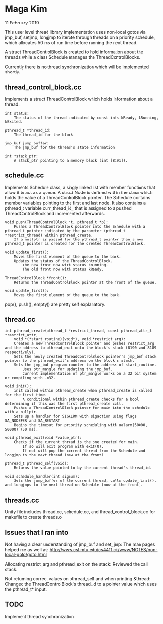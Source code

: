 # Maga Kim
11 February 2019

This user level thread library implementation uses non-local gotos via jmp_buf, setjmp, longjmp to iterate through threads on a priority schedule, which allocates 50 ms of run time before running the next thread. 

A struct ThreadControlBlock is created to hold information about the threads while a class Schedule manages the ThreadControlBlocks.

Currently there is no thread synchronization which will be implemented shortly.
## thread_control_block.cc
Implements a struct ThreadControlBlock which holds information about a thread.

	int status:
		The status of the thread indicated by const ints kReady, kRunning, kExited.

	pthread_t *thread_id:
		The thread_id for the block
	
	jmp_buf jump_buffer:
		The jmp_buf for the thread's state information

	int *stack_ptr:
		A stack_ptr pointing to a memory block (int [8191]).

## schedule.cc
Implements Schedule class, a singly linked list with member functions that allow it to act as a queue.
A struct Node is defined within the class which holds the value of a ThreadControlBlock pointer.
The Schedule contains member variables pointing to the first and last node.
It also contains a pthread_t variable curr_thread_id_ that is assigned to a pushed ThreadControlBlock and incremented afterwards.

	void push(ThreadControlBlock *t, pthread_t *p):
		Pushes a ThreadControlBlock pointer into the Schedule with a pthread_t pointer indicated by the parameter (pthread_t *restrict_thread) within pthread_create.
		If a nullptr is passed for the pthread_t pointer than a new pthread_t pointer is created for the created ThreadControlBlock.

	void update_first():
		Moves the first element of the queue to the back.
		Updates the status of the ThreadControlBlock.
			The new front now with status kRunning.
			The old front now with status kReady.

	ThreadControlBlock *front():
		Returns the ThreadControlBlock pointer at the front of the queue.

	void update_first():
		Moves the first element of the queue to the back.
	
pop(), push(), empty() are pretty self explanatory.

## thread.cc
	int pthread_create(pthread_t *restrict_thread, const pthread_attr_t *restrict_attr,
		void *(*start_routine)(void*), void *restrict_arg):
		Creates a new ThreadControlBlock pointer and pushes restrict_arg and the address to pthread_exit onto the block's stack (8190 and 8189 respectively).
		Sets the newly created ThreadControlBlock pointer's jmp_buf stack pointer to the pthread_exit's address on the block's stack.
		Sets the jmp_buf program counter to the address of start_routine.
			Uses ptr_mangle for updating the jmp_buf.
			Current implementation of ptr_mangle works on a 32 bit system or compiling with -m32.

	void init():
		init called within pthread_create when pthread_create is called for the first time.
			A conditional within pthread_create checks for a bool determining if this was the first pthread_create call.
		Pushes a ThreadControlBlock pointer for main into the schedule with a nullptr.
		Sets up a handler for SIGALRM with sigaction using flags SA_NODEFER and SA_RESTART
		Begins the timeout for priority scheduling with ualarm(50000, 50000) (50 ms).

	void pthread_exit(void *value_ptr):
		Checks if the current thread is the one created for main. 
			If so will exit program with exit(0).
			If not will pop the current thread from the Schedule and longjmp to the next thread (now at the front).

	pthread_t pthread_self(void):
		Returns the value pointed to by the current thread's thread_id.

	void schedule_handler(int signum):
		Sets the jump_buffer of the current thread, calls update_first(), and longjmps to the next thread on Schedule (now at the front).

## threads.cc
Unity file includes thread.cc, schedule.cc, and thread_control_block.cc for makefile to create threads.o

## Issues that I ran into
Not having a clear understanding of jmp_buf and set_jmp:
The man pages helped me as well as: http://www.csl.mtu.edu/cs4411.ck/www/NOTES/non-local-goto/goto.html

Allocating restrict_arg and pthread_exit on the stack:
Reviewed the call stack.

Not returning correct values on pthread_self and when printing &thread:
Changed the ThreadControlBlock's thread_id to a pointer value which uses the pthread_t* input.
    
## TODO
Implement thread synchronization

